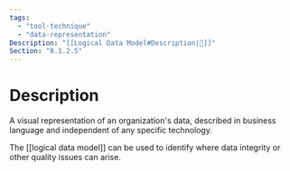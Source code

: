 ```yaml
---
tags:
  - "tool-technique"
  - "data-representation"
Description: "[[Logical Data Model#Description|📝]]"
Section: "8.1.2.5"
---
```

# Description
A visual representation of an organization's data, described in business language and independent of any specific technology.

The [[logical data model]] can be used to identify where data integrity or other quality issues can arise.